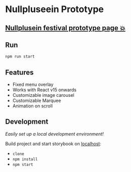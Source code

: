 # Nullpluseein Prototype

## [Nullplusein festival prototype page 💥](https://null-five.vercel.app/)

## Run

```bash
npm run start
```

## Features

- Fixed menu overlay
- Works with React v15 onwards
- Customizable image carousel
- Customizable Marquee
- Animation on scroll

## Development

_Easily set up a local development environment!_

Build project and start storybook on [localhost](http://localhost:3000):

- `clone`
- `npm install`
- `npm start`
